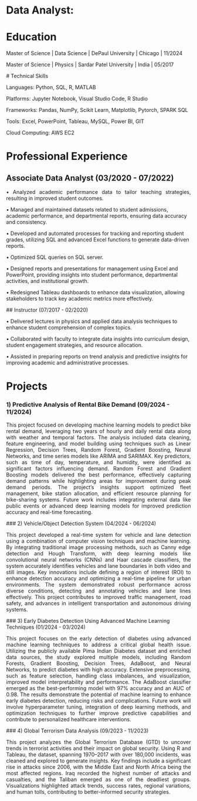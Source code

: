 # Data Analyst:

# Education
<p align="justify">
Master of Science | Data Science | DePaul University | Chicago | 11/2024 
</p>
<p align="justify">
Master of Science | Physics | Sardar Patel University | India | 05/2017
</p>
# Technical Skills

Languages: Python, SQL, R, MATLAB

Platforms: Jupyter Notebook, Visual Studio Code, R Studio

Frameworks: Pandas, NumPy, Scikit Learn, Matplotlib, Pytorch, SPARK SQL 

Tools: Excel, PowerPoint, Tableau, MySQL, Power BI, GIT

Cloud Computing: AWS EC2

# Professional Experience

## Associate Data Analyst (03/2020 - 07/2022)
<p align="justify">
  • Analyzed academic performance data to tailor teaching strategies, resulting in improved student outcomes.

  • Managed and maintained datasets related to student admissions, academic performance, and departmental reports, ensuring data accuracy and consistency.

  • Developed and automated processes for tracking and reporting student grades, utilizing SQL and advanced Excel functions to generate data-driven reports.
  
  • Optimized SQL queries on SQL server.
  
  • Designed reports and presentations for management using Excel and PowerPoint, providing insights into student performance, departmental activities, and institutional growth.
  
  • Redesigned Tableau dashboards to enhance data visualization, allowing stakeholders to track key academic metrics more effectively.
</p>
## Instructor (07/2017 - 02/2020)

• Delivered lectures in physics and applied data analysis techniques to enhance student comprehension of complex topics.

• Collaborated with faculty to integrate data insights into curriculum design, student engagement strategies, and resource allocation.

• Assisted in preparing reports on trend analysis and predictive insights for improving academic and administrative processes.

# Projects

### 1) Predictive Analysis of Rental Bike Demand (09/2024 - 11/2024)
<p align="justify">
This project focused on developing machine learning models to predict bike rental demand, leveraging two years of hourly and daily rental data along with weather and temporal factors. The analysis included data cleaning, feature engineering, and model building using techniques such as Linear Regression, Decision Trees, Random Forest, Gradient Boosting, Neural Networks, and time series models like ARIMA and SARIMAX. Key predictors, such as time of day, temperature, and humidity, were identified as significant factors influencing demand. Random Forest and Gradient Boosting models delivered the best performance, effectively capturing demand patterns while highlighting areas for improvement during peak demand periods. The project’s insights support optimized fleet management, bike station allocation, and efficient resource planning for bike-sharing systems. Future work includes integrating external data like public events or advanced deep learning models for improved prediction accuracy and real-time forecasting.
</p>
### 2) Vehicle/Object Detection System (04/2024 - 06/2024)
<p align="justify">
This project developed a real-time system for vehicle and lane detection using a combination of computer vision techniques and machine learning. By integrating traditional image processing methods, such as Canny edge detection and Hough Transform, with deep learning models like convolutional neural networks (CNNs) and Haar cascade classifiers, the system accurately identifies vehicles and lane boundaries in both video and still images. Key innovations include defining a region of interest (ROI) to enhance detection accuracy and optimizing a real-time pipeline for urban environments. The system demonstrated robust performance across diverse conditions, detecting and annotating vehicles and lane lines effectively. This project contributes to improved traffic management, road safety, and advances in intelligent transportation and autonomous driving systems.
</p>
### 3) Early Diabetes Detection Using Advanced Machine Learning Techniques (01/2024 - 03/2024)
<p align="justify">
This project focuses on the early detection of diabetes using advanced machine learning techniques to address a critical global health issue. Utilizing the publicly available Pima Indian Diabetes dataset and enriched data sources, the study explored multiple models, including Random Forests, Gradient Boosting, Decision Trees, AdaBoost, and Neural Networks, to predict diabetes with high accuracy. Extensive preprocessing, such as feature selection, handling class imbalances, and visualization, improved model interpretability and performance. The AdaBoost classifier emerged as the best-performing model with 97% accuracy and an AUC of 0.98. The results demonstrate the potential of machine learning to enhance early diabetes detection, reducing risks and complications. Future work will involve hyperparameter tuning, integration of deep learning methods, and optimization techniques to further improve predictive capabilities and contribute to personalized healthcare interventions.
</p>
### 4) Global Terrorism Data Analysis (09/2023 - 11/2023)
<p align="justify">
This project analyzes the Global Terrorism Database (GTD) to uncover trends in terrorist activities and their impact on global security. Using R and Tableau, the dataset, spanning 1970–2017 with over 180,000 incidents, was cleaned and explored to generate insights. Key findings include a significant rise in attacks since 2006, with the Middle East and North Africa being the most affected regions. Iraq recorded the highest number of attacks and casualties, and the Taliban emerged as one of the deadliest groups. Visualizations highlighted attack trends, success rates, regional variations, and human tolls, contributing to better-informed security strategies.
</p>
